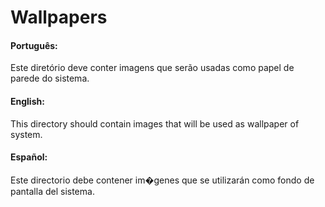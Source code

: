 # Wallpapers #

#### Português: ####
Este diretório deve conter imagens que serão usadas como papel de parede do sistema.

#### English: ####
This directory should contain images that will be used as wallpaper of system.

#### Español: ####
Este directorio debe contener im�genes que se utilizarán como fondo de pantalla del sistema.
